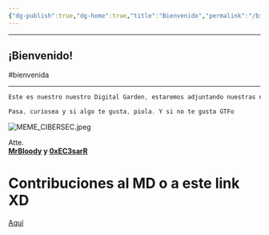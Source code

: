 ```yaml
---
{"dg-publish":true,"dg-home":true,"title":"Bienvenido","permalink":"/bienvenido/","tags":["gardenEntry"],"dgPassFrontmatter":true}
---
```


----
## ¡Bienvenido!
#bienvenida

----
``` c
Este es nuestro nuestro Digital Garden, estaremos adjuntando nuestras notas, recursos, CTF's y algunos cursos de la Universidad, lo que se nos da la gana compartir.

Pasa, curiosea y si algo te gusta, piola. Y si no te gusta GTFo
```

![MEME_CIBERSEC.jpeg](/img/user/MEME_CIBERSEC.jpeg)

Atte.  
**[MrBloody](https://www.linkedin.com/in/joseph-eduardo-segura-m-231003192/)  y [0xEC3sarR](https://www.linkedin.com/in/cesar-alonso-apolaya-pacheco-94226b212/)**
# Contribuciones al MD o a este link XD 

[Aquí](https://guns.lol/mrbloody)